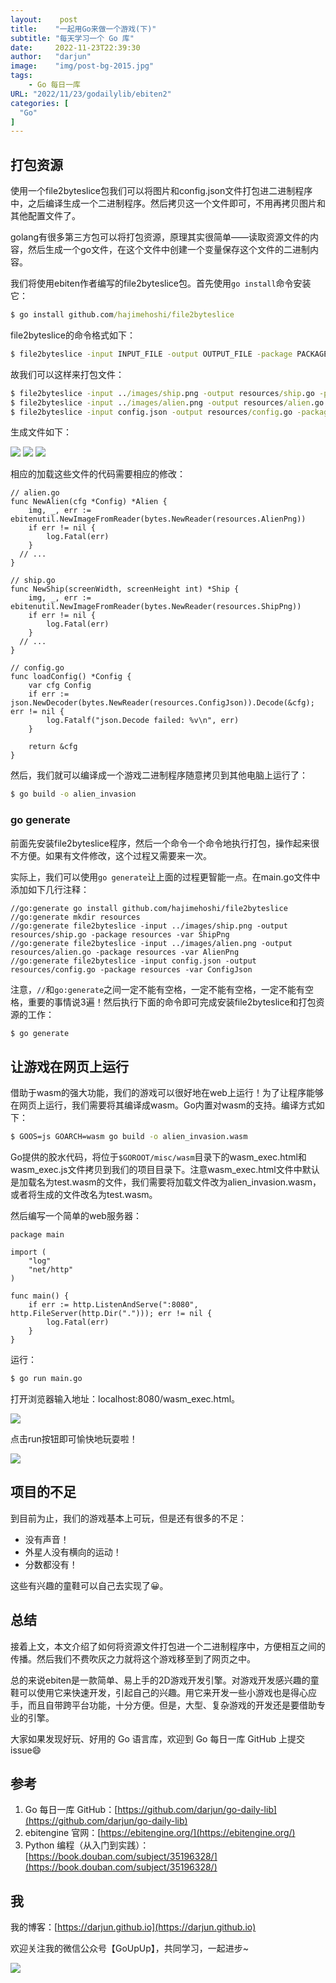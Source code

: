 ```yaml
---
layout:    post
title:    "一起用Go来做一个游戏(下)"
subtitle: "每天学习一个 Go 库"
date:     2022-11-23T22:39:30
author:   "darjun"
image:    "img/post-bg-2015.jpg"
tags:
    - Go 每日一库
URL: "2022/11/23/godailylib/ebiten2"
categories: [
  "Go"
]
---
```


## 打包资源

使用一个file2byteslice包我们可以将图片和config.json文件打包进二进制程序中，之后编译生成一个二进制程序。然后拷贝这一个文件即可，不用再拷贝图片和其他配置文件了。

golang有很多第三方包可以将打包资源，原理其实很简单——读取资源文件的内容，然后生成一个go文件，在这个文件中创建一个变量保存这个文件的二进制内容。

我们将使用ebiten作者编写的file2byteslice包。首先使用`go install`命令安装它：

```cmd
$ go install github.com/hajimehoshi/file2byteslice
```

file2byteslice的命令格式如下：

```cmd
$ file2byteslice -input INPUT_FILE -output OUTPUT_FILE -package PACKAGE_NAME -var VARIABLE_NAME
```

故我们可以这样来打包文件：

```cmd
$ file2byteslice -input ../images/ship.png -output resources/ship.go -package resources -var ShipPng
$ file2byteslice -input ../images/alien.png -output resources/alien.go -package resources -var AlienPng
$ file2byteslice -input config.json -output resources/config.go -package resources -var ConfigJson
```

生成文件如下：

![](/img/in-post/godailylib/ebiten22.png#center)
![](/img/in-post/godailylib/ebiten23.png#center)
![](/img/in-post/godailylib/ebiten24.png#center)

相应的加载这些文件的代码需要相应的修改：

```golang
// alien.go
func NewAlien(cfg *Config) *Alien {
	img, _, err := ebitenutil.NewImageFromReader(bytes.NewReader(resources.AlienPng))
	if err != nil {
		log.Fatal(err)
	}
  // ...
}
```

```golang
// ship.go
func NewShip(screenWidth, screenHeight int) *Ship {
	img, _, err := ebitenutil.NewImageFromReader(bytes.NewReader(resources.ShipPng))
	if err != nil {
		log.Fatal(err)
	}
  // ...
}
```

```golang
// config.go
func loadConfig() *Config {
	var cfg Config
	if err := json.NewDecoder(bytes.NewReader(resources.ConfigJson)).Decode(&cfg); err != nil {
		log.Fatalf("json.Decode failed: %v\n", err)
	}

	return &cfg
}
```

然后，我们就可以编译成一个游戏二进制程序随意拷贝到其他电脑上运行了：

```cmd
$ go build -o alien_invasion
```

### go generate

前面先安装file2byteslice程序，然后一个命令一个命令地执行打包，操作起来很不方便。如果有文件修改，这个过程又需要来一次。

实际上，我们可以使用`go generate`让上面的过程更智能一点。在main.go文件中添加如下几行注释：

```golang
//go:generate go install github.com/hajimehoshi/file2byteslice
//go:generate mkdir resources
//go:generate file2byteslice -input ../images/ship.png -output resources/ship.go -package resources -var ShipPng
//go:generate file2byteslice -input ../images/alien.png -output resources/alien.go -package resources -var AlienPng
//go:generate file2byteslice -input config.json -output resources/config.go -package resources -var ConfigJson
```

注意，`//`和`go:generate`之间一定不能有空格，一定不能有空格，一定不能有空格，重要的事情说3遍！然后执行下面的命令即可完成安装file2byteslice和打包资源的工作：

```cmd
$ go generate
```

## 让游戏在网页上运行

借助于wasm的强大功能，我们的游戏可以很好地在web上运行！为了让程序能够在网页上运行，我们需要将其编译成wasm。Go内置对wasm的支持。编译方式如下：

```cmd
$ GOOS=js GOARCH=wasm go build -o alien_invasion.wasm
```

Go提供的胶水代码，将位于`$GOROOT/misc/wasm`目录下的wasm_exec.html和wasm_exec.js文件拷贝到我们的项目目录下。注意wasm_exec.html文件中默认是加载名为test.wasm的文件，我们需要将加载文件改为alien_invasion.wasm，或者将生成的文件改名为test.wasm。

然后编写一个简单的web服务器：

```golang
package main

import (
	"log"
	"net/http"
)

func main() {
	if err := http.ListenAndServe(":8080", http.FileServer(http.Dir("."))); err != nil {
		log.Fatal(err)
	}
}
```

运行：

```cmd
$ go run main.go
```

打开浏览器输入地址：localhost:8080/wasm_exec.html。

![](/img/in-post/godailylib/ebiten25.png#center)

点击run按钮即可愉快地玩耍啦！

![](/img/in-post/godailylib/ebiten26.gif#center)

## 项目的不足

到目前为止，我们的游戏基本上可玩，但是还有很多的不足：
* 没有声音！
* 外星人没有横向的运动！
* 分数都没有！

这些有兴趣的童鞋可以自己去实现了😀。

## 总结

接着上文，本文介绍了如何将资源文件打包进一个二进制程序中，方便相互之间的传播。然后我们不费吹灰之力就将这个游戏移至到了网页之中。

总的来说ebiten是一款简单、易上手的2D游戏开发引擎。对游戏开发感兴趣的童鞋可以使用它来快速开发，引起自己的兴趣。用它来开发一些小游戏也是得心应手，而且自带跨平台功能，十分方便。但是，大型、复杂游戏的开发还是要借助专业的引擎。

大家如果发现好玩、好用的 Go 语言库，欢迎到 Go 每日一库 GitHub 上提交 issue😄

## 参考

1. Go 每日一库 GitHub：[https://github.com/darjun/go-daily-lib](https://github.com/darjun/go-daily-lib)
2. ebitengine 官网：[https://ebitengine.org/](https://ebitengine.org/)
3. Python 编程（从入门到实践）：[https://book.douban.com/subject/35196328/](https://book.douban.com/subject/35196328/)

## 我

我的博客：[https://darjun.github.io](https://darjun.github.io)

欢迎关注我的微信公众号【GoUpUp】，共同学习，一起进步~

![](/img/wxsearch.png#center)